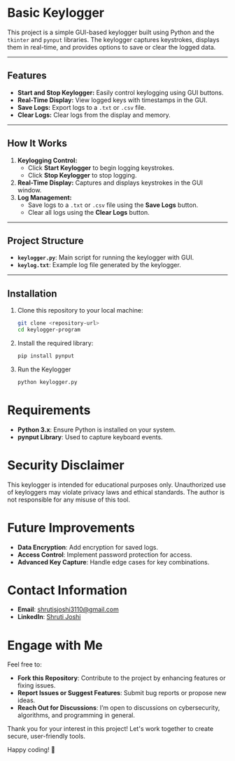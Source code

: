 # Basic Keylogger

This project is a simple GUI-based keylogger built using Python and the `tkinter` and `pynput` libraries. The keylogger captures keystrokes, displays them in real-time, and provides options to save or clear the logged data.

---

## Features

- **Start and Stop Keylogger:** Easily control keylogging using GUI buttons.
- **Real-Time Display:** View logged keys with timestamps in the GUI.
- **Save Logs:** Export logs to a `.txt` or `.csv` file.
- **Clear Logs:** Clear logs from the display and memory.

---

## How It Works

1. **Keylogging Control:**
   - Click **Start Keylogger** to begin logging keystrokes.
   - Click **Stop Keylogger** to stop logging.
2. **Real-Time Display:** Captures and displays keystrokes in the GUI window.
3. **Log Management:**
   - Save logs to a `.txt` or `.csv` file using the **Save Logs** button.
   - Clear all logs using the **Clear Logs** button.

---

## Project Structure

- **`keylogger.py`**: Main script for running the keylogger with GUI.
- **`keylog.txt`**: Example log file generated by the keylogger.

---

## Installation

1. Clone this repository to your local machine:
   ```bash
   git clone <repository-url>
   cd keylogger-program

2. Install the required library:
   ```bash
   pip install pynput
   
3. Run the Keylogger

   ```bash
   python keylogger.py

# Requirements

- **Python 3.x**: Ensure Python is installed on your system.
- **pynput Library**: Used to capture keyboard events.

# Security Disclaimer

This keylogger is intended for educational purposes only. Unauthorized use of keyloggers may violate privacy laws and ethical standards. The author is not responsible for any misuse of this tool.

# Future Improvements

- **Data Encryption**: Add encryption for saved logs.
- **Access Control**: Implement password protection for access.
- **Advanced Key Capture**: Handle edge cases for key combinations.

# Contact Information

- **Email**: shrutisjoshi3110@gmail.com
- **LinkedIn**: [Shruti Joshi](https://www.linkedin.com/in/shruti-joshi)

# Engage with Me

Feel free to:

- **Fork this Repository**: Contribute to the project by enhancing features or fixing issues.
- **Report Issues or Suggest Features**: Submit bug reports or propose new ideas.
- **Reach Out for Discussions**: I’m open to discussions on cybersecurity, algorithms, and programming in general.

Thank you for your interest in this project! Let's work together to create secure, user-friendly tools.

Happy coding! 🚀






















